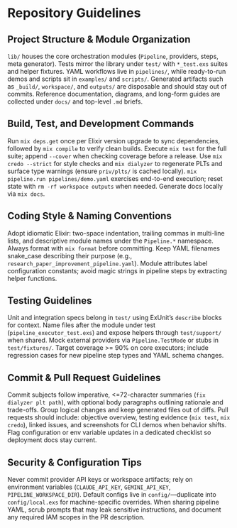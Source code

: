 # Repository Guidelines

## Project Structure & Module Organization
`lib/` houses the core orchestration modules (`Pipeline`, providers, steps, meta generator). Tests mirror the library under `test/` with `*_test.exs` suites and helper fixtures. YAML workflows live in `pipelines/`, while ready-to-run demos and scripts sit in `examples/` and `scripts/`. Generated artifacts such as `_build/`, `workspace/`, and `outputs/` are disposable and should stay out of commits. Reference documentation, diagrams, and long-form guides are collected under `docs/` and top-level `.md` briefs.

## Build, Test, and Development Commands
Run `mix deps.get` once per Elixir version upgrade to sync dependencies, followed by `mix compile` to verify clean builds. Execute `mix test` for the full suite; append `--cover` when checking coverage before a release. Use `mix credo --strict` for style checks and `mix dialyzer` to regenerate PLTs and surface type warnings (ensure `priv/plts/` is cached locally). `mix pipeline.run pipelines/demo.yaml` exercises end-to-end execution; reset state with `rm -rf workspace outputs` when needed. Generate docs locally via `mix docs`.

## Coding Style & Naming Conventions
Adopt idiomatic Elixir: two-space indentation, trailing commas in multi-line lists, and descriptive module names under the `Pipeline.*` namespace. Always format with `mix format` before committing. Keep YAML filenames snake_case describing their purpose (e.g., `research_paper_improvement_pipeline.yaml`). Module attributes label configuration constants; avoid magic strings in pipeline steps by extracting helper functions.

## Testing Guidelines
Unit and integration specs belong in `test/` using ExUnit’s `describe` blocks for context. Name files after the module under test (`pipeline_executor_test.exs`) and expose helpers through `test/support/` when shared. Mock external providers via `Pipeline.TestMode` or stubs in `test/fixtures/`. Target coverage >= 90% on core executors; include regression cases for new pipeline step types and YAML schema changes.

## Commit & Pull Request Guidelines
Commit subjects follow imperative, <=72-character summaries (`fix dialyzer plt path`), with optional body paragraphs outlining rationale and trade-offs. Group logical changes and keep generated files out of diffs. Pull requests should include: objective overview, testing evidence (`mix test`, `mix credo`), linked issues, and screenshots for CLI demos when behavior shifts. Flag configuration or env variable updates in a dedicated checklist so deployment docs stay current.

## Security & Configuration Tips
Never commit provider API keys or workspace artifacts; rely on environment variables (`CLAUDE_API_KEY`, `GEMINI_API_KEY`, `PIPELINE_WORKSPACE_DIR`). Default configs live in `config/`—duplicate into `config/local.exs` for machine-specific overrides. When sharing pipeline YAML, scrub prompts that may leak sensitive instructions, and document any required IAM scopes in the PR description.
